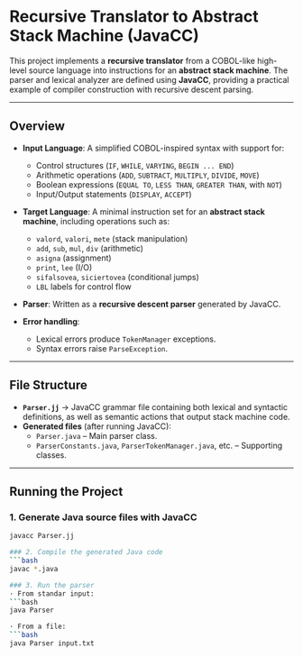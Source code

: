 # Recursive Translator to Abstract Stack Machine (JavaCC)

This project implements a **recursive translator** from a COBOL-like high-level source language into instructions for an **abstract stack machine**. The parser and lexical analyzer are defined using **JavaCC**, providing a practical example of compiler construction with recursive descent parsing.

---

## Overview

- **Input Language**: A simplified COBOL-inspired syntax with support for:
  - Control structures (`IF`, `WHILE`, `VARYING`, `BEGIN ... END`)
  - Arithmetic operations (`ADD`, `SUBTRACT`, `MULTIPLY`, `DIVIDE`, `MOVE`)
  - Boolean expressions (`EQUAL TO`, `LESS THAN`, `GREATER THAN`, with `NOT`)
  - Input/Output statements (`DISPLAY`, `ACCEPT`)

- **Target Language**: A minimal instruction set for an **abstract stack machine**, including operations such as:
  - `valord`, `valori`, `mete` (stack manipulation)
  - `add`, `sub`, `mul`, `div` (arithmetic)
  - `asigna` (assignment)
  - `print`, `lee` (I/O)
  - `sifalsovea`, `siciertovea` (conditional jumps)
  - `LBL` labels for control flow

- **Parser**: Written as a **recursive descent parser** generated by JavaCC.

- **Error handling**: 
  - Lexical errors produce `TokenManager` exceptions.
  - Syntax errors raise `ParseException`.

---

## File Structure

- **`Parser.jj`** → JavaCC grammar file containing both lexical and syntactic definitions, as well as semantic actions that output stack machine code.
- **Generated files** (after running JavaCC):
  - `Parser.java` – Main parser class.
  - `ParserConstants.java`, `ParserTokenManager.java`, etc. – Supporting classes.

---

## Running the Project

### 1. Generate Java source files with JavaCC
```bash
javacc Parser.jj

### 2. Compile the generated Java code
```bash
javac *.java

### 3. Run the parser
· From standar input:
```bash
java Parser

· From a file:
```bash
java Parser input.txt
